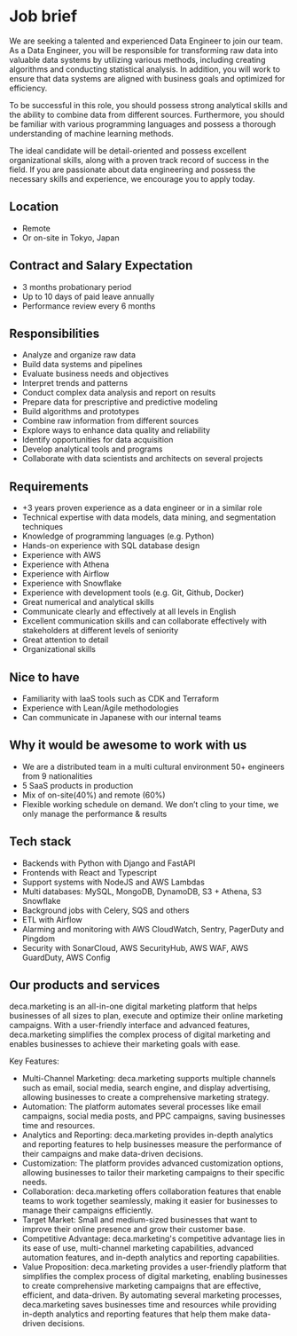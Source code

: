# Job brief

We are seeking a talented and experienced Data Engineer to join our team. As a Data Engineer, you will be responsible for transforming raw data into valuable data systems by utilizing various methods, including creating algorithms and conducting statistical analysis. In addition, you will work to ensure that data systems are aligned with business goals and optimized for efficiency.

To be successful in this role, you should possess strong analytical skills and the ability to combine data from different sources. Furthermore, you should be familiar with various programming languages and possess a thorough understanding of machine learning methods.

The ideal candidate will be detail-oriented and possess excellent organizational skills, along with a proven track record of success in the field. If you are passionate about data engineering and possess the necessary skills and experience, we encourage you to apply today.

## Location

- Remote
- Or on-site in Tokyo, Japan

## Contract and Salary Expectation

- 3 months probationary period
- Up to 10 days of paid leave annually 
- Performance review every 6 months

## Responsibilities

- Analyze and organize raw data 
- Build data systems and pipelines
- Evaluate business needs and objectives
- Interpret trends and patterns
- Conduct complex data analysis and report on results 
- Prepare data for prescriptive and predictive modeling
- Build algorithms and prototypes
- Combine raw information from different sources
- Explore ways to enhance data quality and reliability
- Identify opportunities for data acquisition
- Develop analytical tools and programs
- Collaborate with data scientists and architects on several projects

## Requirements

- +3 years proven experience as a data engineer or in a similar role
- Technical expertise with data models, data mining, and segmentation techniques
- Knowledge of programming languages  (e.g. Python)
- Hands-on experience with SQL database design
- Experience with AWS
- Experience with Athena
- Experience with Airflow
- Experience with Snowflake
- Experience with development tools (e.g. Git, Github, Docker)
- Great numerical and analytical skills
- Communicate clearly and effectively at all levels in English
- Excellent communication skills and can collaborate effectively with stakeholders at different levels of seniority
- Great attention to detail
- Organizational skills

## Nice to have

- Familiarity with IaaS tools such as CDK and Terraform
- Experience with Lean/Agile methodologies
- Can communicate in Japanese with our internal teams

## Why it would be awesome to work with us

- We are a distributed team in a multi cultural environment 50+ engineers from 9 nationalities
- 5 SaaS products in production
- Mix of on-site(40%) and remote (60%)
- Flexible working schedule on demand. We don’t cling to your time, we only manage the performance & results 

## Tech stack

- Backends with Python with Django and FastAPI
- Frontends with React and Typescript
- Support systems with NodeJS and AWS Lambdas
- Multi databases: MySQL, MongoDB, DynamoDB, S3 + Athena, S3 Snowflake
- Background jobs with Celery, SQS and others
- ETL with Airflow
- Alarming and monitoring with AWS CloudWatch, Sentry, PagerDuty and Pingdom
- Security with SonarCloud, AWS SecurityHub, AWS WAF, AWS GuardDuty, AWS Config

## Our products and services

deca.marketing is an all-in-one digital marketing platform that helps businesses of all sizes to plan, execute and optimize their online marketing campaigns. With a user-friendly interface and advanced features, deca.marketing simplifies the complex process of digital marketing and enables businesses to achieve their marketing goals with ease.

Key Features:

- Multi-Channel Marketing: deca.marketing supports multiple channels such as email, social media, search engine, and display advertising, allowing businesses to create a comprehensive marketing strategy.
- Automation: The platform automates several processes like email campaigns, social media posts, and PPC campaigns, saving businesses time and resources.
- Analytics and Reporting: deca.marketing provides in-depth analytics and reporting features to help businesses measure the performance of their campaigns and make data-driven decisions.
- Customization: The platform provides advanced customization options, allowing businesses to tailor their marketing campaigns to their specific needs.
- Collaboration: deca.marketing offers collaboration features that enable teams to work together seamlessly, making it easier for businesses to manage their campaigns efficiently.
- Target Market: Small and medium-sized businesses that want to improve their online presence and grow their customer base.
- Competitive Advantage: deca.marketing's competitive advantage lies in its ease of use, multi-channel marketing capabilities, advanced automation features, and in-depth analytics and reporting capabilities.
- Value Proposition: deca.marketing provides a user-friendly platform that simplifies the complex process of digital marketing, enabling businesses to create comprehensive marketing campaigns that are effective, efficient, and data-driven. By automating several marketing processes, deca.marketing saves businesses time and resources while providing in-depth analytics and reporting features that help them make data-driven decisions.
